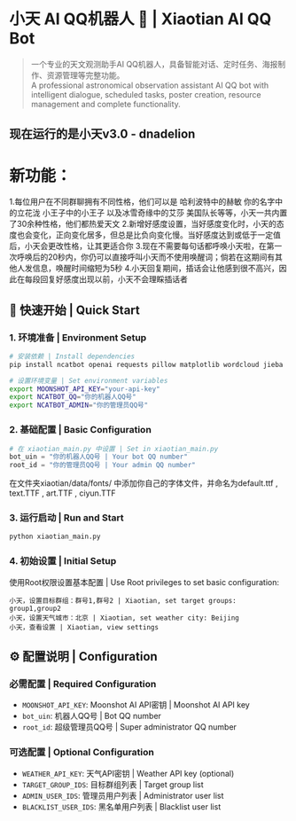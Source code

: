 # 小天 AI QQ机器人 🤖 | Xiaotian AI QQ Bot

> 一个专业的天文观测助手AI QQ机器人，具备智能对话、定时任务、海报制作、资源管理等完整功能。  
> A professional astronomical observation assistant AI QQ bot with intelligent dialogue, scheduled tasks, poster creation, resource management and complete functionality.


## 现在运行的是小天v3.0 - dnadelion 
# 新功能：
1.每位用户在不同群聊拥有不同性格，他们可以是 哈利波特中的赫敏  你的名字中的立花泷 小王子中的小王子 以及冰雪奇缘中的艾莎 美国队长等等，小天一共内置了30余种性格，他们都热爱天文
2.新增好感度设置，当好感度变化时，小天的态度也会变化，正向变化居多，但总是比负向变化慢。当好感度达到或低于一定值后，小天会更改性格，让其更适合你
3.现在不需要每句话都呼唤小天啦，在第一次呼唤后的20秒内，你仍可以直接呼叫小天而不使用唤醒词；倘若在这期间有其他人发信息，唤醒时间缩短为5秒
4.小天回复期间，插话会让他感到很不高兴，因此在每段回复好感度出现以前，小天不会理睬插话者

## 🚀 快速开始 | Quick Start

### 1. 环境准备 | Environment Setup
```bash
# 安装依赖 | Install dependencies
pip install ncatbot openai requests pillow matplotlib wordcloud jieba

# 设置环境变量 | Set environment variables
export MOONSHOT_API_KEY="your-api-key"
export NCATBOT_QQ="你的机器人QQ号"
export NCATBOT_ADMIN="你的管理员QQ号"
```

### 2. 基础配置 | Basic Configuration
```python
# 在 xiaotian_main.py 中设置 | Set in xiaotian_main.py
bot_uin = "你的机器人QQ号 | Your bot QQ number"
root_id = "你的管理员QQ号 | Your admin QQ number"
```
在文件夹xiaotian/data/fonts/ 中添加你自己的字体文件，并命名为default.ttf , text.TTF , art.TTF , ciyun.TTF

### 3. 运行启动 | Run and Start
```bash
python xiaotian_main.py
```

### 4. 初始设置 | Initial Setup
使用Root权限设置基本配置 | Use Root privileges to set basic configuration:
```
小天，设置目标群组：群号1,群号2 | Xiaotian, set target groups: group1,group2
小天，设置天气城市：北京 | Xiaotian, set weather city: Beijing  
小天，查看设置 | Xiaotian, view settings
```

## ⚙️ 配置说明 | Configuration

### 必需配置 | Required Configuration
- `MOONSHOT_API_KEY`: Moonshot AI API密钥 | Moonshot AI API key
- `bot_uin`: 机器人QQ号 | Bot QQ number
- `root_id`: 超级管理员QQ号 | Super administrator QQ number

### 可选配置 | Optional Configuration
- `WEATHER_API_KEY`: 天气API密钥 | Weather API key (optional)
- `TARGET_GROUP_IDS`: 目标群组列表 | Target group list
- `ADMIN_USER_IDS`: 管理员用户列表 | Administrator user list
- `BLACKLIST_USER_IDS`: 黑名单用户列表 | Blacklist user list
